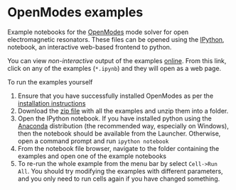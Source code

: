 # OpenModes examples

Example notebooks for the [OpenModes](http://davidpowell.github.io/OpenModes/) mode
solver for open electromagnetic resonators.
These files can be opened using the [IPython](http://ipython.org/), notebook,
an interactive web-based frontend to python.

You can view *non-interactive* output of the examples
[online](http://nbviewer.ipython.org/github/DavidPowell/openmodes-examples/tree/master/).
From this link, click on any of the examples (`*.ipynb`) and they will open as a web page.

To run the examples yourself

1. Ensure that you have successfully installed OpenModes as per the
   [installation instructions](http://www.pythonhosted.org/OpenModes/install.html)
2. Download the [zip file](https://github.com/DavidPowell/openmodes-examples/archive/master.zip)
   with all the examples and unzip them into a folder.
3. Open the IPython notebook. If you have installed python using the [Anaconda](http://continuum.io/downloads)
   distribution (the recommended way, especially on Windows), then the notebook should be available from the
   Launcher. Otherwise, open a command prompt and run `ipython notebook`
4. From the notebook file browser, navigate to the folder containing the examples and open one of the example notebooks
5. To re-run the whole example from the menu bar by select `Cell->Run All`. You should try modifying the examples
   with different parameters, and you only need to run cells again if you have changed something.


